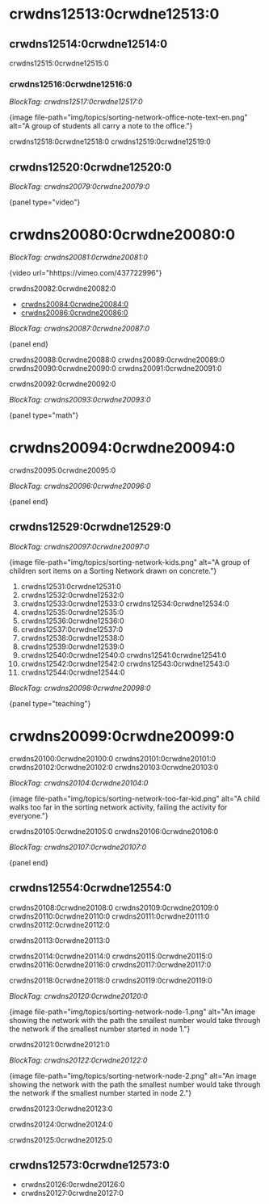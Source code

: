 # crwdns12513:0crwdne12513:0

## crwdns12514:0crwdne12514:0

crwdns12515:0crwdne12515:0

### crwdns12516:0crwdne12516:0

*BlockTag: crwdns12517:0crwdne12517:0*

{image file-path="img/topics/sorting-network-office-note-text-en.png" alt="A group of students all carry a note to the office."}

crwdns12518:0crwdne12518:0 crwdns12519:0crwdne12519:0

## crwdns12520:0crwdne12520:0

*BlockTag: crwdns20079:0crwdne20079:0*

{panel type="video"}

# crwdns20080:0crwdne20080:0

*BlockTag: crwdns20081:0crwdne20081:0*

{video url="hhttps://vimeo.com/437722996"}

crwdns20082:0crwdne20082:0

- [crwdns20084:0crwdne20084:0](https://www.youtube.com/watch?v=LOxfdsBBjKI)
- [crwdns20086:0crwdne20086:0](https://www.youtube.com/watch?v=30WcPnvfiKE)

*BlockTag: crwdns20087:0crwdne20087:0*

{panel end}

crwdns20088:0crwdne20088:0 crwdns20089:0crwdne20089:0 crwdns20090:0crwdne20090:0 crwdns20091:0crwdne20091:0

crwdns20092:0crwdne20092:0

*BlockTag: crwdns20093:0crwdne20093:0*

{panel type="math"}

# crwdns20094:0crwdne20094:0

crwdns20095:0crwdne20095:0

*BlockTag: crwdns20096:0crwdne20096:0*

{panel end}

## crwdns12529:0crwdne12529:0

*BlockTag: crwdns20097:0crwdne20097:0*

{image file-path="img/topics/sorting-network-kids.png" alt="A group of children sort items on a Sorting Network drawn on concrete."}

1. crwdns12531:0crwdne12531:0
2. crwdns12532:0crwdne12532:0
3. crwdns12533:0crwdne12533:0 crwdns12534:0crwdne12534:0
4. crwdns12535:0crwdne12535:0
5. crwdns12536:0crwdne12536:0
6. crwdns12537:0crwdne12537:0
7. crwdns12538:0crwdne12538:0
8. crwdns12539:0crwdne12539:0
9. crwdns12540:0crwdne12540:0 crwdns12541:0crwdne12541:0
10. crwdns12542:0crwdne12542:0 crwdns12543:0crwdne12543:0
11. crwdns12544:0crwdne12544:0

*BlockTag: crwdns20098:0crwdne20098:0*

{panel type="teaching"}

# crwdns20099:0crwdne20099:0

crwdns20100:0crwdne20100:0 crwdns20101:0crwdne20101:0 crwdns20102:0crwdne20102:0 crwdns20103:0crwdne20103:0

*BlockTag: crwdns20104:0crwdne20104:0*

{image file-path="img/topics/sorting-network-too-far-kid.png" alt="A child walks too far in the sorting network activity, failing the activity for everyone."}

crwdns20105:0crwdne20105:0 crwdns20106:0crwdne20106:0

*BlockTag: crwdns20107:0crwdne20107:0*

{panel end}

## crwdns12554:0crwdne12554:0

crwdns20108:0crwdne20108:0 crwdns20109:0crwdne20109:0 crwdns20110:0crwdne20110:0 crwdns20111:0crwdne20111:0 crwdns20112:0crwdne20112:0

crwdns20113:0crwdne20113:0

crwdns20114:0crwdne20114:0 crwdns20115:0crwdne20115:0 crwdns20116:0crwdne20116:0 crwdns20117:0crwdne20117:0

crwdns20118:0crwdne20118:0 crwdns20119:0crwdne20119:0

*BlockTag: crwdns20120:0crwdne20120:0*

{image file-path="img/topics/sorting-network-node-1.png" alt="An image showing the network with the path the smallest number would take through the network if the smallest number started in node 1."}

crwdns20121:0crwdne20121:0

*BlockTag: crwdns20122:0crwdne20122:0*

{image file-path="img/topics/sorting-network-node-2.png" alt="An image showing the network with the path the smallest number would take through the network if the smallest number started in node 2."}

crwdns20123:0crwdne20123:0

crwdns20124:0crwdne20124:0

crwdns20125:0crwdne20125:0

## crwdns12573:0crwdne12573:0

- crwdns20126:0crwdne20126:0
- crwdns20127:0crwdne20127:0